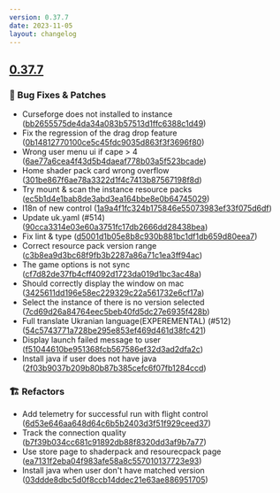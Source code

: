 ```yaml
---
version: 0.37.7
date: 2023-11-05
layout: changelog
---
```

## [0.37.7](#0.37.7)
### 🐛 Bug Fixes & Patches

- Curseforge does not installed to instance ([bb2655575de4da34a083b57513d1ffc6388c1d49](https://github.com/Voxelum/x-minecraft-launcher/commit/bb2655575de4da34a083b57513d1ffc6388c1d49))
- Fix the regression of the drag drop feature ([0b14812770100ce5c45fdc9035d863f3f3696f80](https://github.com/Voxelum/x-minecraft-launcher/commit/0b14812770100ce5c45fdc9035d863f3f3696f80))
- Wrong user menu ui if cape > 4 ([6ae77a6cea4f43d5b4daeaf778b03a5f523bcade](https://github.com/Voxelum/x-minecraft-launcher/commit/6ae77a6cea4f43d5b4daeaf778b03a5f523bcade))
- Home shader pack card wrong overflow ([301be867f6ae78a3322d1f4c7413b87567198f8d](https://github.com/Voxelum/x-minecraft-launcher/commit/301be867f6ae78a3322d1f4c7413b87567198f8d))
- Try mount & scan the instance resource packs ([ec5b1d4e1bab8de3abd3ea164bbe8e0b64745029](https://github.com/Voxelum/x-minecraft-launcher/commit/ec5b1d4e1bab8de3abd3ea164bbe8e0b64745029))
- I18n of new control ([1a9a4f1fc324b175846e55073983ef33f075d6df](https://github.com/Voxelum/x-minecraft-launcher/commit/1a9a4f1fc324b175846e55073983ef33f075d6df))
- Update uk.yaml (#514) ([90cca3314e03e60a3751fc17db2666dd28438bea](https://github.com/Voxelum/x-minecraft-launcher/commit/90cca3314e03e60a3751fc17db2666dd28438bea))
- Fix lint & type ([d5001d1b05e8b8c930b881bc1df1db659d80eea7](https://github.com/Voxelum/x-minecraft-launcher/commit/d5001d1b05e8b8c930b881bc1df1db659d80eea7))
- Correct resource pack version range ([c3b8ea9d3bc68f9fb3b2287a86a71c1ea3ff94ac](https://github.com/Voxelum/x-minecraft-launcher/commit/c3b8ea9d3bc68f9fb3b2287a86a71c1ea3ff94ac))
- The game options is not sync ([cf7d82de37fb4cff4092d1723da019d1bc3ac48a](https://github.com/Voxelum/x-minecraft-launcher/commit/cf7d82de37fb4cff4092d1723da019d1bc3ac48a))
- Should correctly display the window on mac ([3425611dd196e58ec229329c22a561732e6cf17a](https://github.com/Voxelum/x-minecraft-launcher/commit/3425611dd196e58ec229329c22a561732e6cf17a))
- Select the instance of there is no version selected ([7cd69d26a84764eec5beb40fd5dc27e6935f428b](https://github.com/Voxelum/x-minecraft-launcher/commit/7cd69d26a84764eec5beb40fd5dc27e6935f428b))
- Full translate Ukranian language(EXPEREMENTAL) (#512) ([54c5743771a728be295e853ef469d461d38fc421](https://github.com/Voxelum/x-minecraft-launcher/commit/54c5743771a728be295e853ef469d461d38fc421))
- Display launch failed message to user ([f51044610be951368fcb567586ef32d3ad2dfa2c](https://github.com/Voxelum/x-minecraft-launcher/commit/f51044610be951368fcb567586ef32d3ad2dfa2c))
- Install java if user does not have java ([2f03b9037b209b80b87b385cefc6f07fb1284ccd](https://github.com/Voxelum/x-minecraft-launcher/commit/2f03b9037b209b80b87b385cefc6f07fb1284ccd))
### 🏗️ Refactors

- Add telemetry for successful run with flight control ([6d53e646aa648d64c6b5b2403d3f51f929ceed37](https://github.com/Voxelum/x-minecraft-launcher/commit/6d53e646aa648d64c6b5b2403d3f51f929ceed37))
- Track the connection quality ([b7f39b034cc681c91892db88f8320dd3af9b7a77](https://github.com/Voxelum/x-minecraft-launcher/commit/b7f39b034cc681c91892db88f8320dd3af9b7a77))
- Use store page to shaderpack and resourecpack page ([ea7131f2eba04f983afe58a8c557010137723e93](https://github.com/Voxelum/x-minecraft-launcher/commit/ea7131f2eba04f983afe58a8c557010137723e93))
- Install java when user don't have matched version ([03ddde8dbc5d0f8ccb14ddec21e63ae886951705](https://github.com/Voxelum/x-minecraft-launcher/commit/03ddde8dbc5d0f8ccb14ddec21e63ae886951705))
